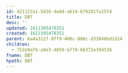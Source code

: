 ```yaml
---
id: 421122a1-5816-4e8d-a614-679281fa15f4
title: DBT
desc: ''
updated: 1611395478351
created: 1611395478351
parent: 6a4a312f-8ff9-400c-888c-d33848bd2d14
children:
  - 752e9afb-a9e3-4859-b770-66372e19d538
fname: DBT
hpath: DBT
---
```



